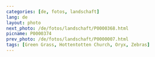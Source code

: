 ```yaml
---
categories: [de, fotos, landschaft]
lang: de
layout: photo
next_photo: /de/fotos/landschaft/P0000368.html
picname: P0000374
prev_photo: /de/fotos/landschaft/P0000007.html
tags: [Green Grass, Hottentotten Church, Oryx, Zebras]
---
```

